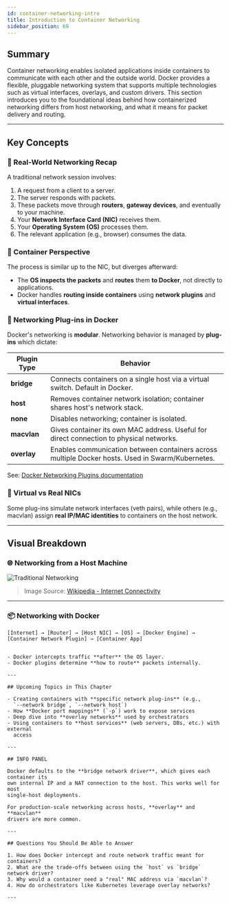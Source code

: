 ```yaml
---
id: container-networking-intro
title: Introduction to Container Networking
sidebar_position: 69
---
```


## Summary

Container networking enables isolated applications inside containers to
communicate with each other and the outside world. Docker provides a flexible,
pluggable networking system that supports multiple technologies such as virtual
interfaces, overlays, and custom drivers. This section introduces you to the
foundational ideas behind how containerized networking differs from host
networking, and what it means for packet delivery and routing.

---

## Key Concepts

### 🧠 Real-World Networking Recap

A traditional network session involves:

1. A request from a client to a server.
2. The server responds with packets.
3. These packets move through **routers**, **gateway devices**, and eventually
   to your machine.
4. Your **Network Interface Card (NIC)** receives them.
5. Your **Operating System (OS)** processes them.
6. The relevant application (e.g., browser) consumes the data.

### 🔁 Container Perspective

The process is similar up to the NIC, but diverges afterward:

- The **OS inspects the packets** and **routes** them **to Docker**, not
  directly to applications.
- Docker handles **routing inside containers** using **network plugins** and
  **virtual interfaces**.

### 🧩 Networking Plug-ins in Docker

Docker's networking is **modular**. Networking behavior is managed by
**plug-ins** which dictate:

| Plugin Type | Behavior                                                                                         |
| ----------- | ------------------------------------------------------------------------------------------------ |
| **bridge**  | Connects containers on a single host via a virtual switch. Default in Docker.                    |
| **host**    | Removes container network isolation; container shares host's network stack.                      |
| **none**    | Disables networking; container is isolated.                                                      |
| **macvlan** | Gives container its own MAC address. Useful for direct connection to physical networks.          |
| **overlay** | Enables communication between containers across multiple Docker hosts. Used in Swarm/Kubernetes. |

See:
[Docker Networking Plugins documentation](https://docs.docker.com/network/plugins/)

### 📶 Virtual vs Real NICs

Some plug-ins simulate network interfaces (veth pairs), while others (e.g.,
macvlan) assign **real IP/MAC identities** to containers on the host network.

---

## Visual Breakdown

### 🌐 Networking from a Host Machine

![Traditional Networking](https://upload.wikimedia.org/wikipedia/commons/3/37/Internet_Connectivity.png)

> Image Source:
> [Wikipedia - Internet Connectivity](https://en.wikipedia.org/wiki/File:Internet_Connectivity.png)

---

### 📦 Networking with Docker

```plaintext
[Internet] → [Router] → [Host NIC] → [OS] → [Docker Engine] → [Container Network Plugin] → [Container App]
```

```

- Docker intercepts traffic **after** the OS layer.
- Docker plugins determine **how to route** packets internally.

---

## Upcoming Topics in This Chapter

- Creating containers with **specific network plug-ins** (e.g.,
  `--network bridge`, `--network host`)
- How **Docker port mappings** (`-p`) work to expose services
- Deep dive into **overlay networks** used by orchestrators
- Using containers to **host services** (web servers, DBs, etc.) with external
  access

---

## INFO PANEL

Docker defaults to the **bridge network driver**, which gives each container its
own internal IP and a NAT connection to the host. This works well for most
single-host deployments.

For production-scale networking across hosts, **overlay** and **macvlan**
drivers are more common.

---

## Questions You Should Be Able to Answer

1. How does Docker intercept and route network traffic meant for containers?
2. What are the trade-offs between using the `host` vs `bridge` network driver?
3. Why would a container need a "real" MAC address via `macvlan`?
4. How do orchestrators like Kubernetes leverage overlay networks?

---

```
